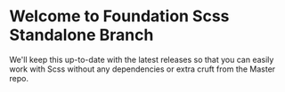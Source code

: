 Welcome to Foundation Scss Standalone Branch
=====================

We'll keep this up-to-date with the latest releases so that you can easily work with Scss without any dependencies or extra cruft from the Master repo.